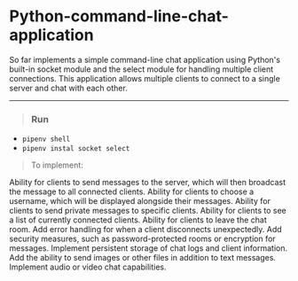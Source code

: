 # Python-command-line-chat-application

 So far implements a simple command-line chat application using Python's built-in socket module and the select module for handling multiple client connections. This application allows multiple clients to connect to a single server and chat with each other.

<hr/>

> ### Run 
- `pipenv shell`
- `pipenv instal socket select`


> To implement:

Ability for clients to send messages to the server, which will then broadcast the message to all connected clients.
Ability for clients to choose a username, which will be displayed alongside their messages.
Ability for clients to send private messages to specific clients.
Ability for clients to see a list of currently connected clients.
Ability for clients to leave the chat room.
Add error handling for when a client disconnects unexpectedly.
Add security measures, such as password-protected rooms or encryption for messages.
Implement persistent storage of chat logs and client information.
Add the ability to send images or other files in addition to text messages.
Implement audio or video chat capabilities.
